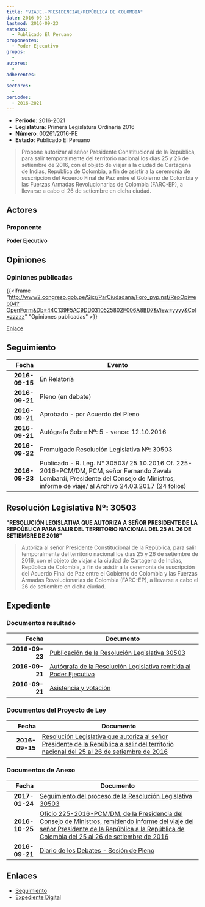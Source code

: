 ```yaml
---
title: "VIAJE.-PRESIDENCIAL/REPÚBLICA DE COLOMBIA"
date: 2016-09-15
lastmod: 2016-09-23
estados: 
  - Publicado El Peruano
proponentes: 
  - Poder Ejecutivo
grupos: 
  - 
autores: 
  - 
adherentes: 
  - 
sectores: 
  - 
periodos: 
  - 2016-2021
---
```


- **Periodo**: 2016-2021
- **Legislatura**: Primera Legislatura Ordinaria 2016
- **Número**: 00261/2016-PE
- **Estado**: Publicado El Peruano

> Propone autorizar al señor Presidente Constitucional de la República, para salir temporalmente del territorio nacional los días 25 y 26 de setiembre de 2016, con el objeto de viajar a la ciudad de Cartagena de Indias, República de Colombia, a fin de asistir a la ceremonia de suscripción del Acuerdo Final de Paz entre el Gobierno de Colombia y las Fuerzas Armadas Revolucionarias de Colombia (FARC-EP), a llevarse a cabo el 26 de setiembre en dicha ciudad.


## Actores

### Proponente

**Poder Ejecutivo**


## Opiniones

### Opiniones publicadas

{{<iframe "http://www2.congreso.gob.pe/Sicr/ParCiudadana/Foro_pvp.nsf/RepOpiweb04?OpenForm&Db=44C139F5AC9DD0310525802F006A8BD7&View=yyyy&Col=zzzzz" "Opiniones publicadas" >}}

[Enlace](http://www2.congreso.gob.pe/Sicr/ParCiudadana/Foro_pvp.nsf/RepOpiweb04?OpenForm&Db=44C139F5AC9DD0310525802F006A8BD7&View=yyyy&Col=zzzzz)

## Seguimiento

| Fecha | Evento |
|------:|--------|
| **2016-09-15** | En Relatoría|
| **2016-09-21** | Pleno (en debate)|
| **2016-09-21** | Aprobado - por Acuerdo del Pleno|
| **2016-09-21** | Autógrafa Sobre Nº: 5 - vence: 12.10.2016|
| **2016-09-22** | Promulgado Resolución Legislativa Nº: 30503|
| **2016-09-23** | Publicado - R. Leg. N° 30503/ 25.10.2016 Of. 225-2016-PCM/DM, PCM, señor Fernando Zavala Lombardi, Presidente del Consejo de Ministros, informe de viaje/ al Archivo 24.03.2017 (24 folios)|

## Resolución Legislativa Nº: 30503

**"RESOLUCIÓN LEGISLATIVA QUE AUTORIZA A SEÑOR PRESIDENTE DE LA REPOÙBLICA PARA SALIR DEL TERRITORIO NACIONAL DEL 25 AL 26 DE SETIEMBRE DE 2016"**

> Autoriza al señor Presidente Constitucional de la República, para salir temporalmente del territorio nacional los días 25 y 26 de setiembre de 2016, con el objeto de viajar a la ciudad de Cartagena de Indias, República de Colombia, a fin de asistir a la ceremonia de suscripción del Acuerdo Final de Paz entre el Gobierno de Colombia y las Fuerzas Armadas Revolucionarias de Colombia (FARC-EP), a llevarse a cabo el 26 de setiembre en dicha ciudad.


## Expediente


### Documentos resultado

| Fecha | Documento |
|------:|--------|
| **2016-09-23** | [Publicación de la Resolución Legislativa 30503](http://www.leyes.congreso.gob.pe/Documentos/2016_2021/ADLP/Normas_Legales/30503-RLG.pdf) |
| **2016-09-21** | [Autógrafa de la Resolución Legislativa remitida al Poder Ejecutivo](http://www.leyes.congreso.gob.pe/Documentos/2016_2021/ADLP/Texto_Aprobado/AU0026120160921.pdf) |
| **2016-09-21** | [Asistencia y votación](http://www.leyes.congreso.gob.pe/Documentos/2016_2021/Asistencia_y_Votacion/Proyectos_de_Ley/AV0026120160921.pdf) |

### Documentos del Proyecto de Ley

| Fecha | Documento |
|------:|--------|
| **2016-09-15** | [Resolución Legislativa que autoriza al señor Presidente de la República a salir del territorio nacional del 25 al 26 de setiembre de 2016](http://www.leyes.congreso.gob.pe/Documentos/2016_2021/Proyectos_de_Ley_y_de_Resoluciones_Legislativas/PL0026120160915.pdf) |

### Documentos de Anexo

| Fecha | Documento |
|------:|--------|
| **2017-01-24** | [Seguimiento del proceso de la Resolución Legislativa 30503](http://www2.congreso.gob.pe/Sicr/TraDocEstProc/Contdoc03_2011.nsf/ba75101a33765c2c05257e5400552213/dd5963a5945361eb052580c90067fb8c/$FILE/00261PL20170124.pdf) |
| **2016-10-25** | [Oficio 225-2016-PCM/DM, de la Presidencia del Consejo de Ministros, remitiendo informe del viaje del señor Presidente de la República a la República de Colombia del 25 al 26 de setiembre de 2016](http://www.leyes.congreso.gob.pe/Documentos/2016_2021/Oficios/Poder_Ejecutivo/OFICIO-225-2016-PCM-DM.pdf) |
| **2016-09-21** | [Diario de los Debates - Sesión de Pleno](http://www.leyes.congreso.gob.pe/Documentos/2016_2021/ADLP/Diario_Debates/30503_DD.pdf) |

## Enlaces 

- [Seguimiento](http://www2.congreso.gob.pe/Sicr/TraDocEstProc/CLProLey2016.nsf/f7fff46988ca05b1052578e100829cc7/fb9294f990c44ee00525802f006ac343?OpenDocument)
- [Expediente Digital](http://www2.congreso.gob.pe/Sicr/TraDocEstProc/CLProLey2016.nsf/f7fff46988ca05b1052578e100829cc7/fb9294f990c44ee00525802f006ac343?OpenDocument&Click=05257FB7005EB655.eb71d0cf91d8294e05256cdf006b5706/$Body/0.1C6C)
